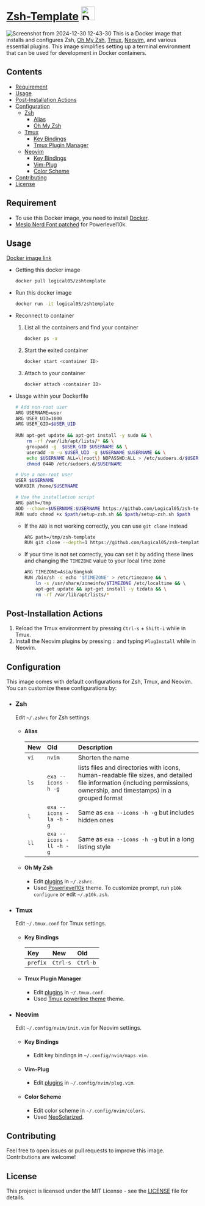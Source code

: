 # [Zsh-Template](https://hub.docker.com/r/logical05/zshtemplate) <a href="https://hub.docker.com/r/logical05/zshtemplate" target="_blank" rel="noreferrer"><img src="https://raw.githubusercontent.com/danielcranney/readme-generator/main/public/icons/skills/docker-colored.svg" width="36" height="36" alt="Docker" /></a>
![Screenshot from 2024-12-30 12-43-30](https://github.com/user-attachments/assets/906a5270-9765-41a8-87de-1497a790cc66)
This is a Docker image that installs and configures Zsh, [Oh My Zsh](https://ohmyz.sh/), [Tmux](https://github.com/tmux/tmux), [Neovim](https://neovim.io/), and various essential plugins. 
This image simplifies setting up a terminal environment that can be used for development in Docker containers.

## Contents

- [Requirement](#requirement)
- [Usage](#usage)
- [Post-Installation Actions](#post-installation-actions)
- [Configuration](#configuration)
  - [Zsh](#zsh)
    - [Alias](#alias)
    - [Oh My Zsh](#oh-my-zsh)
  - [Tmux](#tmux)
    - [Key Bindings](#key-bindings)
    - [Tmux Plugin Manager](#tmux-plugin-manager)
  - [Neovim](#neovim)
    - [Key Bindings](#key-bindings-1)
    - [Vim-Plug](#vim-plug)
    - [Color Scheme](#color-scheme)
- [Contributing](#contributing)
- [License](#license)

## Requirement

- To use this Docker image, you need to install [Docker](https://docs.docker.com/).
- [Meslo Nerd Font patched](https://github.com/romkatv/powerlevel10k?tab=readme-ov-file#fonts) for Powerlevel10k.

## Usage

[Docker image link](https://hub.docker.com/r/logical05/zshtemplate)

- Getting this docker image
  ```zsh
  docker pull logical05/zshtemplate
  ```
  
- Run this docker image
  ```zsh
  docker run -it logical05/zshtemplate
  ```
  
- Reconnect to container
  1. List all the containers and find your container
     ```zsh
     docker ps -a
     ```
  3. Start the exited container
     ```zsh
     docker start <container ID>
     ```
  5. Attach to your container
     ```zsh
     docker attach <container ID>
     ```
- Usage within your Dockerfile
   ```zsh
   # Add non-root user
   ARG USERNAME=user
   ARG USER_UID=1000
   ARG USER_GID=$USER_UID
    
   RUN apt-get update && apt-get install -y sudo && \
       rm -rf /var/lib/apt/lists/* && \
       groupadd -g  $USER_GID $USERNAME && \
       useradd -m -u $USER_UID -g $USERNAME $USERNAME && \
       echo $USERNAME ALL=\(root\) NOPASSWD:ALL > /etc/sudoers.d/$USERNAME && \
       chmod 0440 /etc/sudoers.d/$USERNAME

   # Use a non-root user
   USER $USERNAME
   WORKDIR /home/$USERNAME

   # Use the installation script
   ARG path=/tmp
   ADD --chown=$USERNAME:$USERNAME https://github.com/Logical05/zsh-template.git $path
   RUN sudo chmod +x $path/setup-zsh.sh && $path/setup-zsh.sh $path
   ```
   - If the `ADD` is not working correctly, you can use `git clone` instead
     ```zsh
     ARG path=/tmp/zsh-template
     RUN git clone --depth=1 https://github.com/Logical05/zsh-template.git $path
     ```
   - If your time is not set correctly, you can set it by adding these lines and changing the `TIMEZONE` value to your local time zone
     ```zsh
     ARG TIMEZONE=Asia/Bangkok
     RUN /bin/sh -c echo '$TIMEZONE' > /etc/timezone && \
         ln -s /usr/share/zoneinfo/$TIMEZONE /etc/localtime && \ 
         apt-get update && apt-get install -y tzdata && \
         rm -rf /var/lib/apt/lists/*
     ```

## Post-Installation Actions

1. Reload the Tmux environment by pressing `Ctrl-s` + `Shift-i` while in Tmux.
2. Install the Neovim plugins by pressing `:` and typing `PlugInstall` while in Neovim.

## Configuration

This image comes with default configurations for Zsh, Tmux, and Neovim. You can customize these configurations by:

- ### Zsh
  Edit `~/.zshrc` for Zsh settings.
  
  - #### Alias
    | New  | Old                     | Description                                                                                                                                                             | 
    | :--- | :---------------------- | :---------------------------------------------------------------------------------------------------------------------------------------------------------------------- |
    | `vi` | `nvim`                  | Shorten the name                                                                                                                                                        |
    | `ls` | `exa --icons -h -g`     | lists files and directories with icons, human-readable file sizes, and detailed file information (including permissions, ownership, and timestamps) in a grouped format |
    | `l`  | `exa --icons -la -h -g` | Same as `exa --icons -h -g` but includes hidden ones                                                                                                                    |
    | `ll` | `exa --icons -ll -h -g` | Same as `exa --icons -h -g` but in a long listing style                                                                                                                 |
    
  - #### Oh My Zsh
    - Edit [plugins](https://github.com/ohmyzsh/ohmyzsh/wiki/plugins) in `~/.zshrc`.
    - Used [Powerlevel10k](https://github.com/romkatv/powerlevel10k) theme. To customize prompt, run `p10k configure` or edit `~/.p10k.zsh`.

- ### Tmux
  Edit `~/.tmux.conf` for Tmux settings.
  
  - #### Key Bindings
    | Key      | New      | Old      | 
    | :------- | :------- | :------- |
    | `prefix` | `Ctrl-s` | `Ctrl-b` |

  - #### Tmux Plugin Manager
    - Edit [plugins](https://github.com/tmux-plugins/tpm) in `~/.tmux.conf`.
    - Used [Tmux powerline theme](https://github.com/wfxr/tmux-power) theme.
  
- ### Neovim
  Edit `~/.config/nvim/init.vim` for Neovim settings.

  - #### Key Bindings
    - Edit key bindings in `~/.config/nvim/maps.vim`.

  - #### Vim-Plug
    - Edit [plugins](https://github.com/junegunn/vim-plug) in `~/.config/nvim/plug.vim`.

  - #### Color Scheme
    - Edit color scheme in `~/.config/nvim/colors`.
    - Used [NeoSolarized](https://github.com/iCyMind/NeoSolarized).

## Contributing

Feel free to open issues or pull requests to improve this image. Contributions are welcome!

## License

This project is licensed under the MIT License - see the [LICENSE](LICENSE) file for details.
